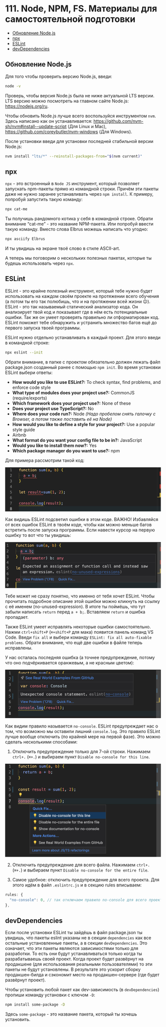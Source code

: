 # 111. Node, NPM, FS. Материалы для самостоятельной подготовки

- [Обновление Node.js](#обновление-nodejs)
- [npx](#npx)
- [ESLint](#eslint)
- [devDependencies](#devdependencies)

## Обновление Node.js

Для того чтобы проверить версию Node.js, введи:

```bash
node -v
```

Проверь, чтобы версия Node.js была не ниже актуальной LTS версии. LTS версию можно посмотреть на главном сайте Node.js: https://nodejs.org/ru.

Чтобы обновить Node.js лучше всего воспользуйся инструментом `nvm`. Здесь написано как он устанавливается: https://github.com/nvm-sh/nvm#install--update-script (Для Linux и Mac), https://github.com/coreybutler/nvm-windows (Для Windows).

После установки введи для установки последней стабильной версии Node.js:

```bash
nvm install "lts/*" --reinstall-packages-from="$(nvm current)"
```

## npx

`npx` - это встроенный в `Node JS` инструмент, который позволяет запускать npm-пакеты прямо из командной строки. Причём эти пакеты даже не нужно заранее устанавливать через `npm install`. К примеру, попробуй запустить такую команду:

```bash
npx cat-me
```

Ты получишь рандомного котика у себя в командной строке. Обрати внимание “cat-me” - это название NPM-пакета. Или попробуй ввести такую команду. Вместо слова Elbrus можешь написать что угодно:

```bash
npx asciify Elbrus
```

И ты увидишь на экране твоё слово в стиле ASCII-art.

А теперь мы поговорим о нескольких полезных пакетах, которые ты будешь использовать через `npx`.

## ESLint

ESLint - это крайне полезный инструмент, который тебе нужно будет использовать на каждом своём проекте на протяжении всего обучения (а потом ты его так полюбишь, что и на протяжении всей жизни 😉). ESLint - это так называемый статический анализатор кода. Он анализирует твой код и показывает где в нём есть потенциальные ошибки. Так же он умеет проверять правильно ли отформатирован код. ESLint поможет тебе обнаружить и устранить множество багов ещё до первого запуска твоей программы.

ESLint нужно отдельно устанавливать в каждый проект. Для этого введи в командной строке:

```bash
npx eslint --init
```

Обрати внимание, в папке с проектом обязательно должен лежать файл package.json созданный ранее с помощью `npm init`. Во время установки ESLint выбери ответы:

- **How would you like to use ESLint?:** To check syntax, find problems, and enforce code style
- **What type of modules does your project use?:** CommonJS (require/exports)
- **Which framework does your project use?:** None of these
- **Does your project use TypeScript?:** No
- **Where does your code run?:** Node _(Надо пробелом снять галочку с Browser, а потом также поставить её на Node)_
- **How would you like to define a style for your project?:** Use a popular style guide
- Airbnb
- **What format do you want your config file to be in?:** JavaScript
- **Would you like to install them now?:** Yes
- **Which package manager do you want to use?:** npm

Для примера рассмотрим такой код:

![Код с ошибками ESLint](images/111-eslint-1.png)

Как видишь ESLint подсветил ошибки в этом коде. ВАЖНО! Избавляйся от всех ошибок ESLint в твоём коде, чтобы как можно меньше багов встретить после запуска программы. Если навести курсор на первую ошибку то вот что ты увидишь:

![Описание ошибки ESLint](images/111-eslint-2.png)

Тебе может не сразу понятно, что именно от тебя хочет ESLint. Чтобы прочитать подробное описание этой ошибки можно кликнуть на ссылку с её именем (no-unused-expression). В итоге ты поймёшь, что тут забыли написать `return` перед `a + b;`. Вставляем `return` и ошибка пропадает.

Также ESLint умеет исправлять некоторые ошибки самостоятельно. Нажми `ctrl+shift+P` (`⌘+shift+P` для мака) появится панель команд VS Code. Введи `fix all` и выбери команду `ESLint: fix all auto-fixable problems`. Обрати внимание, что ещё две ошибки в файле теперь исправлены.

У нас осталась последняя ошибка (а точнее предупреждение, потому что оно подчёркивается оранжевым, а не красным цветом):

![Ошибка console.log](images/111-eslint-3.png)

Как видим правило называется `no-console`. ESLint предупреждает нас о том, что возможно мы оставили лишний `console.log`. Это правило ESLint лучше вообще отключить (по крайней мере на первой фазе). Это можно сделать несколькими способами:

1. Отключить предупреждение только для 7-ой строки. Нажимаем `ctrl+.` (`⌘+.`) и выбираем пункт `Disable no-console for this line`.

![Пункт Disable no-console for this line](images/111-eslint-4.png)

2. Отключить предупреждение для всего файла. Нажимаем `ctrl+.` (`⌘+.`) и выбираем пункт `Disable no-console for the entire file`.

3. Самое удобное: отключить предупреждение для всего проекта. Для этого идём в файл `.eslintrc.js` и в секцию rules вписываем:

```js
rules: {
  "no-console": 0, // так отключаем правило no-console для всего проекта
},
```

## devDependencies

Если после установки ESLint ты зайдёшь в файл package.json ты увидишь, что пакеты eslint указаны не в секции `dependencies` как все остальные установленные пакеты, а в секции `devDependencies`. Это означает, что эти пакеты являются зависимостями только для разработки. То есть они будут устанавливаться только когда ты разрабатываешь своей проект. Когда проект будет развёрнут на продакшене (для использования реальными пользователями) то эти пакеты не будут установлены. В результате это ускорит сборку продакшен-билда и сэкономит место на продакшен-сервере (где будет развёрнут проект).

Чтобы установить любой пакет как dev-зависимость (в `devDependencies`) пропиши команду установки с ключом `-D`:

```bash
npm install some-package -D
```

Здесь `some-package` - это название пакета, который ты хочешь установить.
